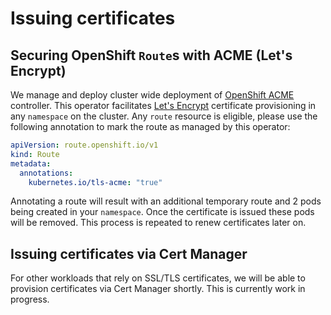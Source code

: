 # Issuing certificates

## Securing OpenShift `Route`s with ACME (Let's Encrypt)

We manage and deploy cluster wide deployment of [OpenShift ACME](https://github.com/tnozicka/openshift-acme) controller. This operator facilitates [Let's Encrypt](https://letsencrypt.org/) certificate provisioning in any `namespace` on the cluster. Any `route` resource is eligible, please use the following annotation to mark the route as managed by this operator:

```yaml
apiVersion: route.openshift.io/v1
kind: Route
metadata:
  annotations:
    kubernetes.io/tls-acme: "true"
```

Annotating a route will result with an additional temporary route and 2 pods being created in your `namespace`. Once the certificate is issued these pods will be removed. This process is repeated to renew certificates later on.

## Issuing certificates via Cert Manager

For other workloads that rely on SSL/TLS certificates, we will be able to provision certificates via Cert Manager shortly. This is currently work in progress.
